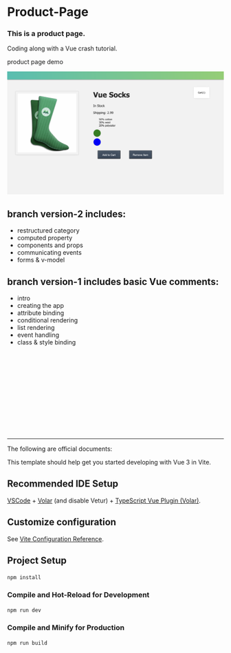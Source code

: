 # Product-Page

### This is a product page.

Coding along with a Vue crash tutorial.

product page demo

![demo](vuedemo.png)
## branch version-2 includes:

- restructured category
- computed property
- components and props
- communicating events
- forms & v-model

## branch version-1 includes basic Vue comments:

- intro
- creating the app
- attribute binding
- conditional rendering
- list rendering
- event handling
- class & style binding

<br>
<br>
<br>
<br>
<br>
<br>
<br>
<br>
<br>
<br>
<br>

---

The following are official documents:

This template should help get you started developing with Vue 3 in Vite.

## Recommended IDE Setup

[VSCode](https://code.visualstudio.com/) + [Volar](https://marketplace.visualstudio.com/items?itemName=Vue.volar) (and disable Vetur) + [TypeScript Vue Plugin (Volar)](https://marketplace.visualstudio.com/items?itemName=Vue.vscode-typescript-vue-plugin).

## Customize configuration

See [Vite Configuration Reference](https://vitejs.dev/config/).

## Project Setup

```sh
npm install
```

### Compile and Hot-Reload for Development

```sh
npm run dev
```

### Compile and Minify for Production

```sh
npm run build
```
